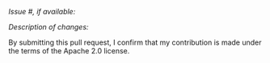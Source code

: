 *Issue #, if available:*

*Description of changes:*


 By submitting this pull request, I confirm that my contribution is made under the terms of the Apache 2.0 license. 